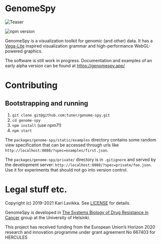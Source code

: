 # GenomeSpy

![Teaser](docs/img/teaser.png)

![npm version](https://img.shields.io/npm/v/genome-spy)

GenomeSpy is a visualization toolkit for genomic (and other) data. It has a [Vega-Lite](https://vega.github.io/vega-lite/) inspired visualization grammar and high-performance WebGL-powered graphics.

The software is still work in progress. Documentation and examples of an early alpha version can be found at https://genomespy.app/

# Contributing

## Bootstrapping and running

1. `git clone git@github.com:tuner/genome-spy.git`
2. `cd genome-spy`
3. `npm install` (use npm7!)
4. `npm start`

The `packages/genome-spy/static/examples` directory contains some random view specification that can be accessed through urls like `http://localhost:8080/?spec=examples/first.json`.

The `packages/genome-spy/private/` directory is in `.gitignore` and served by the development server: `http://localhost:8080/?spec=private/foo.json`. Use it for experiments that should not go into version control.

# Legal stuff etc.

Copyright (c) 2019-2021 Kari Lavikka. See [LICENSE](LICENSE) for details.

GenomeSpy is developed in [The Systems Biology of Drug Resistance in
Cancer](https://www.helsinki.fi/en/researchgroups/systems-biology-of-drug-resistance-in-cancer) group at the University of Helsinki.

This project has received funding from the European Union’s Horizon 2020 research and innovation programme under grant agreement No 667403 for HERCULES
